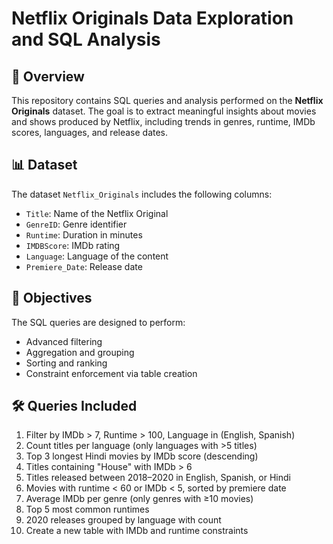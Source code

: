 # Netflix Originals Data Exploration and SQL Analysis

## 📌 Overview
This repository contains SQL queries and analysis performed on the **Netflix Originals** dataset. The goal is to extract meaningful insights about movies and shows produced by Netflix, including trends in genres, runtime, IMDb scores, languages, and release dates.

## 📊 Dataset
The dataset `Netflix_Originals` includes the following columns:
- `Title`: Name of the Netflix Original
- `GenreID`: Genre identifier
- `Runtime`: Duration in minutes
- `IMDBScore`: IMDb rating
- `Language`: Language of the content
- `Premiere_Date`: Release date

## 🎯 Objectives
The SQL queries are designed to perform:
- Advanced filtering
- Aggregation and grouping
- Sorting and ranking
- Constraint enforcement via table creation

## 🛠️ Queries Included
1. Filter by IMDb > 7, Runtime > 100, Language in (English, Spanish)
2. Count titles per language (only languages with >5 titles)
3. Top 3 longest Hindi movies by IMDb score (descending)
4. Titles containing "House" with IMDb > 6
5. Titles released between 2018–2020 in English, Spanish, or Hindi
6. Movies with runtime < 60 or IMDb < 5, sorted by premiere date
7. Average IMDb per genre (only genres with ≥10 movies)
8. Top 5 most common runtimes
9. 2020 releases grouped by language with count
10. Create a new table with IMDb and runtime constraints
